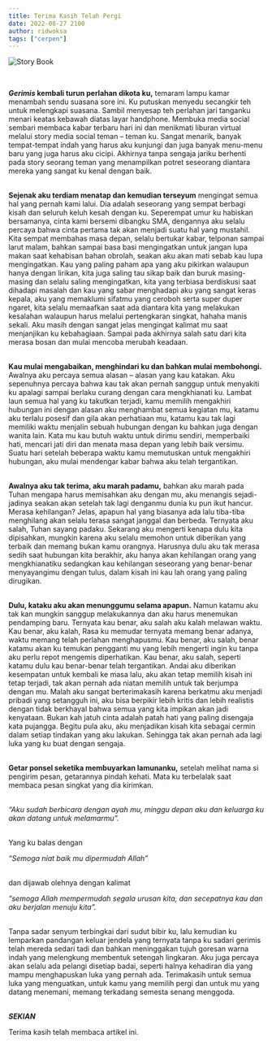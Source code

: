 ```yaml
---
title: Terima Kasih Telah Pergi 
date: 2022-08-27 2100
author: ridwoksa
tags: ["cerpen"]
---
```



![](https://cdn.pixabay.com/photo/2018/01/04/09/39/love-story-3060241_960_720.jpg "Story Book")

<br>

**_Gerimis_ kembali turun perlahan dikota ku,**
temaram lampu kamar menambah sendu suasana sore ini. Ku putuskan menyedu secangkir teh untuk melengkapi suasana. Sambil menyesap teh perlahan jari tanganku menari keatas kebawah diatas layar handphone. Membuka media social sembari membaca kabar terbaru hari ini dan menikmati liburan virtual melalui story media social teman – teman ku. Sangat menarik, banyak tempat-tempat indah yang harus aku kunjungi dan juga banyak menu-menu  baru yang juga harus aku cicipi. Akhirnya tanpa sengaja jariku berhenti pada story seorang teman yang menampilkan potret seseorang diantara mereka yang sangat ku kenal dengan baik.<br><br>

**Sejenak aku terdiam menatap dan kemudian terseyum**
mengingat semua hal yang pernah kami lalui. Dia adalah seseorang yang sempat berbagi kisah dan seluruh keluh kesah dengan ku. Seperempat umur ku habiskan bersamanya, cinta kami bersemi dibangku SMA, dengannya aku selalu percaya bahwa cinta pertama tak akan menjadi suatu hal yang mustahil. Kita sempat membahas masa depan, selalu bertukar kabar, telponan sampai larut malam, bahkan sampai basa basi mengingatkan untuk jangan lupa makan saat kehabisan bahan obrolah, seakan aku akan mati sebab kau lupa mengingatkan. Kau yang paling paham apa yang aku pikirkan walaupun hanya dengan lirikan, kita juga saling tau sikap baik dan buruk masing-masing dan selalu saling mengingatkan, kita yang terbiasa berdiskusi saat dihadapi masalah dan kau yang sabar menghadapi aku yang sangat keras kepala, aku yang memaklumi sifatmu yang ceroboh serta super duper ngaret, kita selalu memaafkan saat ada diantara kita yang melakukan kesalahan walaupun harus melalui pertengkaran singkat,  hahaha manis sekali. Aku masih dengan sangat jelas mengingat kalimat mu saat menjanjikan ku kebahagiaan. Sampai pada akhirnya salah satu dari kita merasa bosan dan mulai mencoba merubah keadaan.<br><br>

**Kau mulai mengabaikan, menghindari ku dan bahkan mulai membohongi.**
Awalnya aku percaya semua alasan – alasan yang kau katakan. Aku sepenuhnya percaya bahwa kau tak akan pernah sanggup untuk menyakiti ku apalagi sampai berlaku curang dengan cara mengkhianati ku. Lambat laun semua hal yang ku takutkan terjadi, kamu memilih mengakhiri hubungan ini dengan alasan aku menghambat semua kegiatan mu, katamu aku terlalu posesif dan gila akan perhatiaan mu, katamu kau tak lagi memiliki waktu menjalin sebuah hubungan dengan ku bahkan juga dengan wanita lain. Kata mu kau butuh waktu untuk dirimu sendiri, memperbaiki hati, mencari jati diri dan menata masa depan yang lebih baik versimu. Suatu hari setelah beberapa waktu kamu memutuskan untuk mengakhiri hubungan, aku mulai mendengar kabar bahwa aku telah tergantikan.<br><br>

**Awalnya aku tak terima, aku marah padamu,**
bahkan aku marah pada Tuhan mengapa harus memisahkan aku dengan mu, aku menangis sejadi-jadinya seakan akan setelah tak lagi denganmu dunia ku pun ikut hancur. Merasa kehilangan? Jelas, apapun hal yang biasanya ada lalu tiba-tiba menghilang akan selalu terasa sangat janggal dan berbeda. Ternyata aku salah, Tuhan sayang padaku. Sekarang aku mengerti kenapa dulu kita dipisahkan, mungkin karena aku selalu memohon untuk diberikan yang terbaik dan memang bukan kamu orangnya. Harusnya dulu aku tak merasa sedih saat hubungan kita berakhir, aku hanya akan kehilangan orang yang mengkhianatiku sedangkan kau kehilangan seseorang yang benar-benar menyayangimu dengan tulus, dalam kisah ini kau lah orang yang paling dirugikan.<br><br>

**Dulu, kataku aku akan menunggumu selama apapun.**
Namun katamu aku tak kan mungkin sanggup melakukannya dan aku harus menemukan pendamping baru. Ternyata kau benar, aku salah aku kalah melawan waktu. Kau benar, aku kalah, Rasa ku memudar ternyata memang benar adanya, waktu memang telah perlahan menghapusmu. Kau benar, aku salah, benar katamu akan ku temukan pengganti mu yang lebih mengerti ingin ku tanpa aku perlu repot mengemis diperhatikan. Kau benar, aku salah, seperti katamu dulu kau benar-benar telah tergantikan. Andai aku diberikan kesempatan untuk kembali ke masa lalu, aku akan tetap memilih kisah ini tetap terjadi, tak akan pernah ada niatan memilih untuk tak berjumpa dengan mu. Malah aku sangat berterimakasih karena berkatmu aku menjadi pribadi yang setangguh ini, aku bisa berpikir lebih kritis dan lebih realistis dengan tidak berkhayal bahwa semua yang kita impikan akan jadi kenyataan. Bukan kah jatuh cinta adalah patah hati yang paling disengaja kata pujangga. Begitu pula aku, aku menjadikan kisah kita sebagai cermin dalam setiap tindakan yang aku lakukan. Sehingga tak akan pernah ada lagi luka yang ku buat dengan sengaja.<br><br>

**Getar ponsel seketika membuyarkan lamunanku,** 
setelah melihat nama si pengirim pesan, getarannya pindah kehati. Mata ku terbelalak saat membaca pesan singkat yang dia kirimkan.<br><br>

*“Aku sudah berbicara dengan ayah mu, minggu depan aku dan keluarga ku akan datang untuk melamarmu”.*
 
<br>
Yang ku balas dengan

*“Semoga niat baik mu dipermudah Allah”*

<br>
dan dijawab olehnya dengan kalimat

*“semoga Allah mempermudah segala urusan kita, dan secepatnya kau dan aku berjalan menuju kita”.*

<br>
Tanpa sadar senyum terbingkai dari sudut bibir ku, lalu kemudian ku lemparkan pandangan keluar jendela yang ternyata tanpa ku sadari gerimis telah mereda sedari tadi dan bahkan meninggakan tujuh goresan warna indah yang melengkung membentuk setengah lingkaran. Aku juga percaya akan selalu ada pelangi disetiap badai, seperti halnya kehadiran dia yang mampu menghapuskan luka yang pernah ada. Terimakasih untuk semua luka yang menguatkan, untuk kamu yang memilih pergi dan untuk mu yang datang menemani, memang terkadang semesta senang menggoda.<br><br>

 

***SEKIAN***

Terima kasih telah membaca artikel ini.